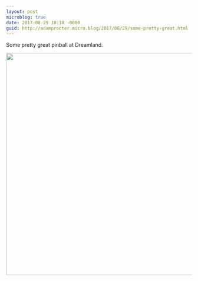 ```yaml
---
layout: post
microblog: true
date: 2017-08-29 18:18 -0000
guid: http://adamprocter.micro.blog/2017/08/29/some-pretty-great.html
---
```

Some pretty great pinball at Dreamland.

<img src="http://discursive.adamprocter.co.uk/uploads/2017/dfb54cbfcd.jpg" width="600" height="600" />
